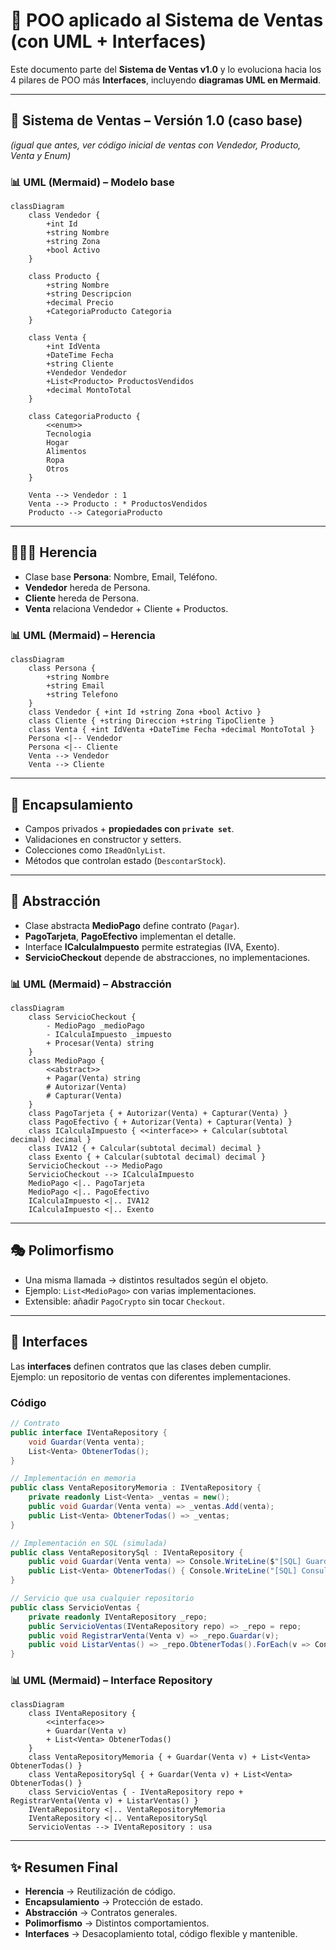# 💼 POO aplicado al Sistema de Ventas (con UML + Interfaces)

Este documento parte del **Sistema de Ventas v1.0** y lo evoluciona hacia los 4 pilares de POO más **Interfaces**, incluyendo **diagramas UML en Mermaid**.

---

## 🚀 Sistema de Ventas – Versión 1.0 (caso base)
*(igual que antes, ver código inicial de ventas con Vendedor, Producto, Venta y Enum)*

### 📊 UML (Mermaid) – Modelo base
```mermaid
classDiagram
    class Vendedor {
        +int Id
        +string Nombre
        +string Zona
        +bool Activo
    }

    class Producto {
        +string Nombre
        +string Descripcion
        +decimal Precio
        +CategoriaProducto Categoria
    }

    class Venta {
        +int IdVenta
        +DateTime Fecha
        +string Cliente
        +Vendedor Vendedor
        +List<Producto> ProductosVendidos
        +decimal MontoTotal
    }

    class CategoriaProducto {
        <<enum>>
        Tecnologia
        Hogar
        Alimentos
        Ropa
        Otros
    }

    Venta --> Vendedor : 1
    Venta --> Producto : * ProductosVendidos
    Producto --> CategoriaProducto
```

---

## 👨‍👩‍👦 Herencia
- Clase base **Persona**: Nombre, Email, Teléfono.  
- **Vendedor** hereda de Persona.  
- **Cliente** hereda de Persona.  
- **Venta** relaciona Vendedor + Cliente + Productos.

### 📊 UML (Mermaid) – Herencia
```mermaid
classDiagram
    class Persona {
        +string Nombre
        +string Email
        +string Telefono
    }
    class Vendedor { +int Id +string Zona +bool Activo }
    class Cliente { +string Direccion +string TipoCliente }
    class Venta { +int IdVenta +DateTime Fecha +decimal MontoTotal }
    Persona <|-- Vendedor
    Persona <|-- Cliente
    Venta --> Vendedor
    Venta --> Cliente
```

---

## 🔐 Encapsulamiento
- Campos privados + **propiedades con `private set`**.  
- Validaciones en constructor y setters.  
- Colecciones como `IReadOnlyList`.  
- Métodos que controlan estado (`DescontarStock`).

---

## 🧩 Abstracción
- Clase abstracta **MedioPago** define contrato (`Pagar`).  
- **PagoTarjeta**, **PagoEfectivo** implementan el detalle.  
- Interface **ICalculaImpuesto** permite estrategias (IVA, Exento).  
- **ServicioCheckout** depende de abstracciones, no implementaciones.

### 📊 UML (Mermaid) – Abstracción
```mermaid
classDiagram
    class ServicioCheckout {
        - MedioPago _medioPago
        - ICalculaImpuesto _impuesto
        + Procesar(Venta) string
    }
    class MedioPago {
        <<abstract>>
        + Pagar(Venta) string
        # Autorizar(Venta)
        # Capturar(Venta)
    }
    class PagoTarjeta { + Autorizar(Venta) + Capturar(Venta) }
    class PagoEfectivo { + Autorizar(Venta) + Capturar(Venta) }
    class ICalculaImpuesto { <<interface>> + Calcular(subtotal decimal) decimal }
    class IVA12 { + Calcular(subtotal decimal) decimal }
    class Exento { + Calcular(subtotal decimal) decimal }
    ServicioCheckout --> MedioPago
    ServicioCheckout --> ICalculaImpuesto
    MedioPago <|.. PagoTarjeta
    MedioPago <|.. PagoEfectivo
    ICalculaImpuesto <|.. IVA12
    ICalculaImpuesto <|.. Exento
```

---

## 🎭 Polimorfismo
- Una misma llamada → distintos resultados según el objeto.  
- Ejemplo: `List<MedioPago>` con varias implementaciones.  
- Extensible: añadir `PagoCrypto` sin tocar `Checkout`.

---

## 🔌 Interfaces
Las **interfaces** definen contratos que las clases deben cumplir.  
Ejemplo: un repositorio de ventas con diferentes implementaciones.

### Código
```csharp
// Contrato
public interface IVentaRepository {
    void Guardar(Venta venta);
    List<Venta> ObtenerTodas();
}

// Implementación en memoria
public class VentaRepositoryMemoria : IVentaRepository {
    private readonly List<Venta> _ventas = new();
    public void Guardar(Venta venta) => _ventas.Add(venta);
    public List<Venta> ObtenerTodas() => _ventas;
}

// Implementación en SQL (simulada)
public class VentaRepositorySql : IVentaRepository {
    public void Guardar(Venta venta) => Console.WriteLine($"[SQL] Guardada venta {venta.IdVenta}");
    public List<Venta> ObtenerTodas() { Console.WriteLine("[SQL] Consultando..."); return new List<Venta>(); }
}

// Servicio que usa cualquier repositorio
public class ServicioVentas {
    private readonly IVentaRepository _repo;
    public ServicioVentas(IVentaRepository repo) => _repo = repo;
    public void RegistrarVenta(Venta v) => _repo.Guardar(v);
    public void ListarVentas() => _repo.ObtenerTodas().ForEach(v => Console.WriteLine(v.IdVenta));
}
```

### 📊 UML (Mermaid) – Interface Repository
```mermaid
classDiagram
    class IVentaRepository {
        <<interface>>
        + Guardar(Venta v)
        + List<Venta> ObtenerTodas()
    }
    class VentaRepositoryMemoria { + Guardar(Venta v) + List<Venta> ObtenerTodas() }
    class VentaRepositorySql { + Guardar(Venta v) + List<Venta> ObtenerTodas() }
    class ServicioVentas { - IVentaRepository repo + RegistrarVenta(Venta v) + ListarVentas() }
    IVentaRepository <|.. VentaRepositoryMemoria
    IVentaRepository <|.. VentaRepositorySql
    ServicioVentas --> IVentaRepository : usa
```

---

## ✨ Resumen Final
- **Herencia** → Reutilización de código.  
- **Encapsulamiento** → Protección de estado.  
- **Abstracción** → Contratos generales.  
- **Polimorfismo** → Distintos comportamientos.  
- **Interfaces** → Desacoplamiento total, código flexible y mantenible.
